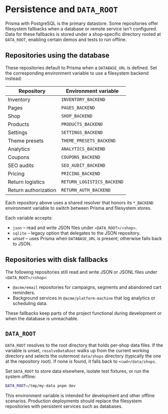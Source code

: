 # Persistence and `DATA_ROOT`

Prisma with PostgreSQL is the primary datastore. Some repositories offer filesystem fallbacks when a database or remote service isn't configured. Data for these fallbacks is stored under a shop‑specific directory rooted at `DATA_ROOT`, enabling certain demos and tests to run offline.

## Repositories using the database

These repositories default to Prisma when a `DATABASE_URL` is defined. Set the corresponding environment variable to use a filesystem backend instead:

| Repository          | Environment variable        |
| ------------------- | --------------------------- |
| Inventory           | `INVENTORY_BACKEND`         |
| Pages               | `PAGES_BACKEND`             |
| Shop                | `SHOP_BACKEND`              |
| Products            | `PRODUCTS_BACKEND`          |
| Settings            | `SETTINGS_BACKEND`          |
| Theme presets       | `THEME_PRESETS_BACKEND`     |
| Analytics           | `ANALYTICS_BACKEND`         |
| Coupons             | `COUPONS_BACKEND`           |
| SEO audits          | `SEO_AUDIT_BACKEND`         |
| Pricing             | `PRICING_BACKEND`           |
| Return logistics    | `RETURN_LOGISTICS_BACKEND`  |
| Return authorization| `RETURN_AUTH_BACKEND`       |
Each repository above uses a shared resolver that honors its `*_BACKEND` environment variable to switch between Prisma and filesystem stores.

Each variable accepts:

- `json` – read and write JSON files under `<DATA_ROOT>/<shop>`.
- `sqlite` – legacy option that delegates to the JSON repository.
- _unset_ – uses Prisma when `DATABASE_URL` is present; otherwise falls back to JSON.

## Repositories with disk fallbacks

The following repositories still read and write JSON or JSONL files under `<DATA_ROOT>/<shop>`:

- `@acme/email` repositories for campaigns, segments and abandoned cart reminders.
- Background services in `@acme/platform-machine` that log analytics or scheduling data.

These fallbacks keep parts of the project functional during development or when the database is unreachable.

## `DATA_ROOT`

`DATA_ROOT` resolves to the root directory that holds per‑shop data files. If the variable is unset, `resolveDataRoot` walks up from the current working directory and selects the outermost `data/shops` directory (typically the one at the repository root). If none is found, it falls back to `<cwd>/data/shops`.

Set `DATA_ROOT` to store data elsewhere, isolate test fixtures, or run the system offline:

```bash
DATA_ROOT=/tmp/my-data pnpm dev
```

This environment variable is intended for development and other offline scenarios. Production deployments should replace the filesystem repositories with persistent services such as databases.

